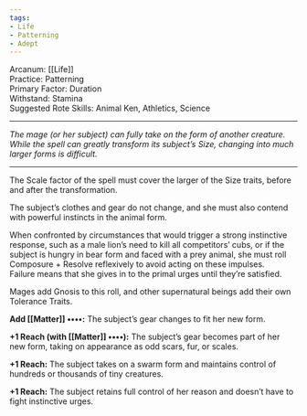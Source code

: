 ```yaml
---
tags:
- Life
- Patterning
- Adept
---
```


Arcanum: [[Life]]\
Practice: Patterning\
Primary Factor: Duration\
Withstand: Stamina\
Suggested Rote Skills: Animal Ken, Athletics, Science

---

_The mage (or her subject) can fully take on the form of another creature. While the spell can greatly transform its subject’s Size, changing into much larger forms is difficult._

---

The Scale factor of the spell must cover the larger of the Size traits, before and after the transformation.

The subject’s clothes and gear do not change, and she must also contend with powerful instincts in the animal form.

When confronted by circumstances that would trigger a strong instinctive response, such as a male lion’s need to kill all competitors’ cubs, or if the subject is hungry in bear form and faced with a prey animal, she must roll Composure + Resolve reflexively to avoid acting on these impulses.\
Failure means that she gives in to the primal urges until they’re satisfied.

Mages add Gnosis to this roll, and other supernatural beings add their own Tolerance Traits.

**Add [[Matter]] ••••:** The subject’s gear changes to fit her new form.

**+1 Reach (with [[Matter]] ••••):** The subject’s gear becomes part of her new form, taking on appearance as odd scars, fur, or scales.

**+1 Reach:** The subject takes on a swarm form and maintains control of hundreds or thousands of tiny creatures.

**+1 Reach:** The subject retains full control of her reason and doesn’t have to fight instinctive urges.